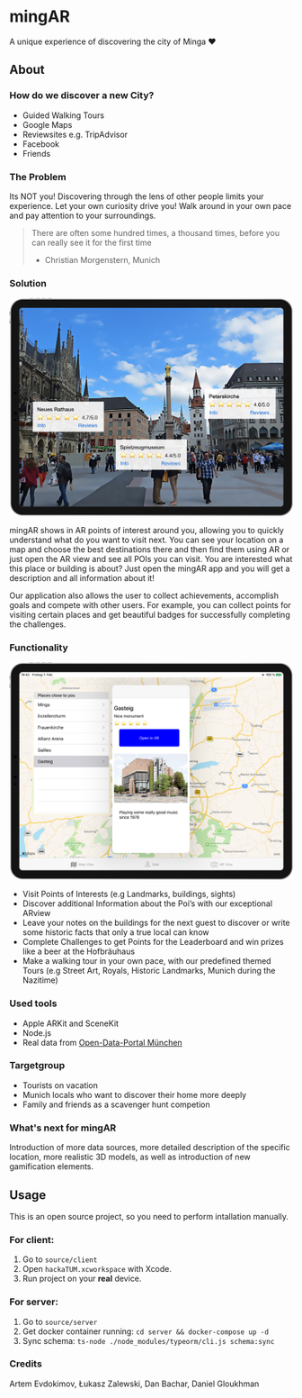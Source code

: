 # mingAR
A unique experience of discovering the city of Minga ❤️

## About
### How do we discover a new City?
* Guided Walking Tours 
* Google Maps
* Reviewsites e.g. TripAdvisor 
* Facebook
* Friends

### The Problem
Its NOT you! Discovering through the lens of other people limits your experience. Let your own curiosity drive you! Walk around in your own pace and pay attention to your surroundings.

> There are often some hundred times, a thousand times, before you can really see it for the first
time
> - Christian Morgenstern, Munich

### Solution
![alt text](screen-02.jpg)

mingAR shows in AR points of interest around you, allowing you to quickly understand what do you want to visit next. You can see your location on a map and choose the best destinations there and then find them using AR or just open the AR view and see all POIs you can visit. You are interested what this place or building is about? Just open the mingAR app and you will get a description and all information about it!

Our application also allows the user to collect achievements, accomplish goals and compete with other users. For example, you can collect points for visiting certain places and get beautiful badges for successfully completing the challenges.

### Functionality
![alt text](screen-01.jpg)
* Visit Points of Interests (e.g Landmarks, buildings, sights)
* Discover additional Information about the Poi’s with our exceptional ARview
* Leave your notes on the buildings for the next guest to discover or write some historic facts that only a true local can know
* Complete Challenges to get Points for the Leaderboard and win prizes like a beer at the Hofbräuhaus
* Make a walking tour in your own pace, with our predefined themed Tours (e.g Street Art, Royals, Historic Landmarks, Munich during the Nazitime)

### Used tools
* Apple ARKit and SceneKit
* Node.js
* Real data from [Open-Data-Portal München](https://www.opengov-muenchen.de)

### Targetgroup
* Tourists on vacation
* Munich locals who want to discover their home more deeply
* Family and friends as a scavenger hunt competion

### What's next for mingAR
Introduction of more data sources, more detailed description of the specific location, more realistic 3D models, as well as introduction of new gamification elements.

## Usage
This is an open source project, so you need to perform intallation manually. 

### For client:

1. Go to `source/client`
2. Open `hackaTUM.xcworkspace` with Xcode. 
3. Run project on your **real** device.

### For server:

1. Go to `source/server`
2. Get docker container running: `cd server && docker-compose up -d`
3. Sync schema: `ts-node ./node_modules/typeorm/cli.js schema:sync`

### Credits
Artem Evdokimov, Łukasz Zalewski, Dan Bachar, Daniel Gloukhman
